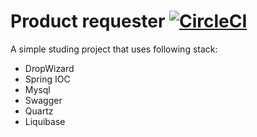 # Product requester [![CircleCI](https://circleci.com/gh/kh0ma/product-requester/tree/Issue_5_Create_data_access_layer.svg?style=svg)](https://circleci.com/gh/kh0ma/product-requester/tree/Issue_5_Create_data_access_layer)
A simple studing project that uses following stack:
*  DropWizard
*  Spring IOC
*  Mysql
*  Swagger
*  Quartz
*  Liquibase
